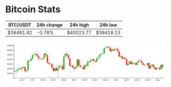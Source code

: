 # Bitcoin Stats

BTC/USDT|24h change|24h high|24h low|
|---|---|---|---|
|$38491.42|-0.78%|$40023.77|$38418.13|

<img src="./chart.svg">
